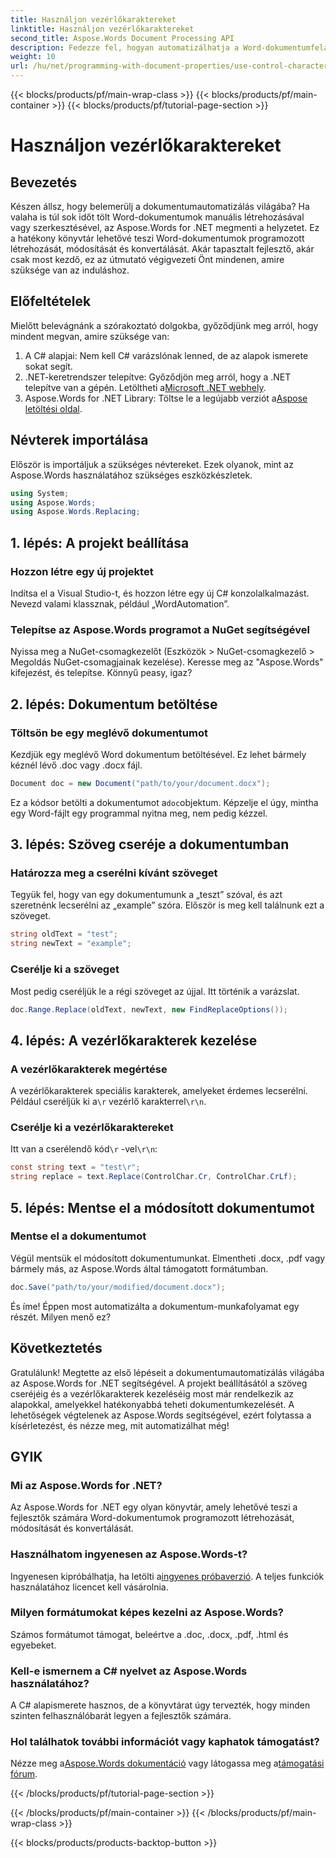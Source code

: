 ```yaml
---
title: Használjon vezérlőkaraktereket
linktitle: Használjon vezérlőkaraktereket
second_title: Aspose.Words Document Processing API
description: Fedezze fel, hogyan automatizálhatja a Word-dokumentumfeladatokat az Aspose.Words for .NET használatával. Ez az útmutató a beállítással, a szövegcserével és egyebekkel foglalkozik, amelyek hatékonyabbá teszik a munkafolyamatot.
weight: 10
url: /hu/net/programming-with-document-properties/use-control-characters/
---
```


{{< blocks/products/pf/main-wrap-class >}}
{{< blocks/products/pf/main-container >}}
{{< blocks/products/pf/tutorial-page-section >}}

# Használjon vezérlőkaraktereket

## Bevezetés

Készen állsz, hogy belemerülj a dokumentumautomatizálás világába? Ha valaha is túl sok időt tölt Word-dokumentumok manuális létrehozásával vagy szerkesztésével, az Aspose.Words for .NET megmenti a helyzetet. Ez a hatékony könyvtár lehetővé teszi Word-dokumentumok programozott létrehozását, módosítását és konvertálását. Akár tapasztalt fejlesztő, akár csak most kezdő, ez az útmutató végigvezeti Önt mindenen, amire szüksége van az induláshoz.

## Előfeltételek

Mielőtt belevágnánk a szórakoztató dolgokba, győződjünk meg arról, hogy mindent megvan, amire szüksége van:

1. A C# alapjai: Nem kell C# varázslónak lenned, de az alapok ismerete sokat segít.
2. .NET-keretrendszer telepítve: Győződjön meg arról, hogy a .NET telepítve van a gépén. Letöltheti a[Microsoft .NET webhely](https://dotnet.microsoft.com/download).
3.  Aspose.Words for .NET Library: Töltse le a legújabb verziót a[Aspose letöltési oldal](https://releases.aspose.com/words/net/).

## Névterek importálása

Először is importáljuk a szükséges névtereket. Ezek olyanok, mint az Aspose.Words használatához szükséges eszközkészletek.

```csharp
using System;
using Aspose.Words;
using Aspose.Words.Replacing;
```

## 1. lépés: A projekt beállítása

### Hozzon létre egy új projektet

Indítsa el a Visual Studio-t, és hozzon létre egy új C# konzolalkalmazást. Nevezd valami klassznak, például „WordAutomation”.

### Telepítse az Aspose.Words programot a NuGet segítségével

Nyissa meg a NuGet-csomagkezelőt (Eszközök > NuGet-csomagkezelő > Megoldás NuGet-csomagjainak kezelése). Keresse meg az "Aspose.Words" kifejezést, és telepítse. Könnyű peasy, igaz?

## 2. lépés: Dokumentum betöltése

### Töltsön be egy meglévő dokumentumot

Kezdjük egy meglévő Word dokumentum betöltésével. Ez lehet bármely kéznél lévő .doc vagy .docx fájl.

```csharp
Document doc = new Document("path/to/your/document.docx");
```

 Ez a kódsor betölti a dokumentumot a`doc`objektum. Képzelje el úgy, mintha egy Word-fájlt egy programmal nyitna meg, nem pedig kézzel.

## 3. lépés: Szöveg cseréje a dokumentumban

### Határozza meg a cserélni kívánt szöveget

Tegyük fel, hogy van egy dokumentumunk a „teszt” szóval, és azt szeretnénk lecserélni az „example” szóra. Először is meg kell találnunk ezt a szöveget.

```csharp
string oldText = "test";
string newText = "example";
```

### Cserélje ki a szöveget

Most pedig cseréljük le a régi szöveget az újjal. Itt történik a varázslat.

```csharp
doc.Range.Replace(oldText, newText, new FindReplaceOptions());
```

## 4. lépés: A vezérlőkarakterek kezelése

### A vezérlőkarakterek megértése

 A vezérlőkarakterek speciális karakterek, amelyeket érdemes lecserélni. Például cseréljük ki a`\r` vezérlő karakterrel`\r\n`.

### Cserélje ki a vezérlőkaraktereket

 Itt van a cserélendő kód`\r` -vel`\r\n`:

```csharp
const string text = "test\r";
string replace = text.Replace(ControlChar.Cr, ControlChar.CrLf);
```

## 5. lépés: Mentse el a módosított dokumentumot

### Mentse el a dokumentumot

Végül mentsük el módosított dokumentumunkat. Elmentheti .docx, .pdf vagy bármely más, az Aspose.Words által támogatott formátumban.

```csharp
doc.Save("path/to/your/modified/document.docx");
```

És íme! Éppen most automatizálta a dokumentum-munkafolyamat egy részét. Milyen menő ez?

## Következtetés

Gratulálunk! Megtette az első lépéseit a dokumentumautomatizálás világába az Aspose.Words for .NET segítségével. A projekt beállításától a szöveg cseréjéig és a vezérlőkarakterek kezeléséig most már rendelkezik az alapokkal, amelyekkel hatékonyabbá teheti dokumentumkezelését. A lehetőségek végtelenek az Aspose.Words segítségével, ezért folytassa a kísérletezést, és nézze meg, mit automatizálhat még!

## GYIK

### Mi az Aspose.Words for .NET?
Az Aspose.Words for .NET egy olyan könyvtár, amely lehetővé teszi a fejlesztők számára Word-dokumentumok programozott létrehozását, módosítását és konvertálását.

### Használhatom ingyenesen az Aspose.Words-t?
 Ingyenesen kipróbálhatja, ha letölti a[ingyenes próbaverzió](https://releases.aspose.com/). A teljes funkciók használatához licencet kell vásárolnia.

### Milyen formátumokat képes kezelni az Aspose.Words?
Számos formátumot támogat, beleértve a .doc, .docx, .pdf, .html és egyebeket.

### Kell-e ismernem a C# nyelvet az Aspose.Words használatához?
A C# alapismerete hasznos, de a könyvtárat úgy tervezték, hogy minden szinten felhasználóbarát legyen a fejlesztők számára.

### Hol találhatok további információt vagy kaphatok támogatást?
 Nézze meg a[Aspose.Words dokumentáció](https://reference.aspose.com/words/net/) vagy látogassa meg a[támogatási fórum](https://forum.aspose.com/c/words/8).

{{< /blocks/products/pf/tutorial-page-section >}}

{{< /blocks/products/pf/main-container >}}
{{< /blocks/products/pf/main-wrap-class >}}

{{< blocks/products/products-backtop-button >}}
